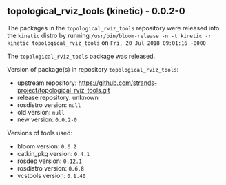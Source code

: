 ## topological_rviz_tools (kinetic) - 0.0.2-0

The packages in the `topological_rviz_tools` repository were released into the `kinetic` distro by running `/usr/bin/bloom-release -n -t kinetic -r kinetic topological_rviz_tools` on `Fri, 20 Jul 2018 09:01:16 -0000`

The `topological_rviz_tools` package was released.

Version of package(s) in repository `topological_rviz_tools`:

- upstream repository: https://github.com/strands-project/topological_rviz_tools.git
- release repository: unknown
- rosdistro version: `null`
- old version: `null`
- new version: `0.0.2-0`

Versions of tools used:

- bloom version: `0.6.2`
- catkin_pkg version: `0.4.1`
- rosdep version: `0.12.1`
- rosdistro version: `0.6.8`
- vcstools version: `0.1.40`


